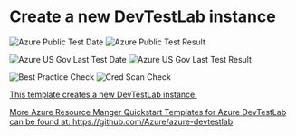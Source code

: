 # Create a new DevTestLab instance

![Azure Public Test Date](https://azurequickstartsservice.blob.core.windows.net/badges/101-dtl-create-lab/PublicLastTestDate.svg)
![Azure Public Test Result](https://azurequickstartsservice.blob.core.windows.net/badges/101-dtl-create-lab/PublicDeployment.svg)

![Azure US Gov Last Test Date](https://azurequickstartsservice.blob.core.windows.net/badges/101-dtl-create-lab/FairfaxLastTestDate.svg)
![Azure US Gov Last Test Result](https://azurequickstartsservice.blob.core.windows.net/badges/101-dtl-create-lab/FairfaxDeployment.svg)

![Best Practice Check](https://azurequickstartsservice.blob.core.windows.net/badges/101-dtl-create-lab/BestPracticeResult.svg)
![Cred Scan Check](https://azurequickstartsservice.blob.core.windows.net/badges/101-dtl-create-lab/CredScanResult.svg)

<a href="https://portal.azure.com/#create/Microsoft.Template/uri/https%3A%2F%2Fraw.githubusercontent.com%2Fazure%2Fazure-quickstart-templates%2Fmaster%2F101-dtl-create-lab%2Fazuredeploy.json" target="_blank">
    


    


This template creates a new DevTestLab instance.

More Azure Resource Manger Quickstart Templates for Azure DevTestLab can be found at: https://github.com/Azure/azure-devtestlab 

